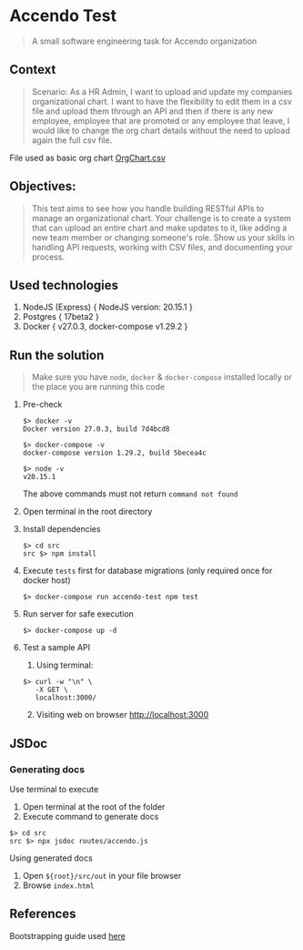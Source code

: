 # Accendo Test
> A small software engineering task for Accendo organization


## Context
> Scenario:
> As a HR Admin, I want to upload and update my companies organizational chart. I
> want to have the flexibility to edit them in a csv file and upload them through an API
> and then if there is any new employee, employee that are promoted or any employee
> that leave, I would like to change the org chart details without the need to upload again
> the full csv file.

File used as basic org chart [OrgChart.csv](./resources/org-chart.csv)

## Objectives:

> This test aims to see how you handle building RESTful APIs to manage an
> organizational chart. Your challenge is to create a system that can upload an entire
> chart and make updates to it, like adding a new team member or changing someone's
> role. Show us your skills in handling API requests, working with CSV files, and
> documenting your process.

## Used technologies

1. NodeJS (Express) { NodeJS version: 20.15.1 }
2. Postgres { 17beta2 }
3. Docker { v27.0.3, docker-compose v1.29.2 }

## Run the solution
> Make sure you have `node`, `docker` & `docker-compose` installed locally or the place you are running this code


1. Pre-check
    ```shell
    $> docker -v
    Docker version 27.0.3, build 7d4bcd8
    ```

    ```shell
    $> docker-compose -v
    docker-compose version 1.29.2, build 5becea4c
    ```

    ```shell
    $> node -v
    v20.15.1
    ```

    The above commands  must not return `command not found`

2. Open terminal in the root directory
3. Install dependencies
    ```shell
    $> cd src
    src $> npm install
    ```
4. Execute `tests` first for database migrations (only required once for docker host)
    ```shell
    $> docker-compose run accendo-test npm test
    ```
5. Run server for safe execution
    ```shell
    $> docker-compose up -d
    ```
6. Test a sample API
    1. Using terminal:
    ```shell
    $> curl -w "\n" \
       -X GET \
       localhost:3000/
    ```
    2. Visiting web on browser
    [http://localhost:3000](http://localhost:3000/)


## JSDoc

### Generating docs

Use terminal to execute
1. Open terminal at the root of the folder
2. Execute command to generate docs
```shell
$> cd src
src $> npx jsdoc routes/accendo.js
```

Using generated docs
1. Open `${root}/src/out` in your file browser
2. Browse `index.html`


## References
Bootstrapping guide used [here](https://semaphoreci.com/community/tutorials/dockerizing-a-node-js-web-application)